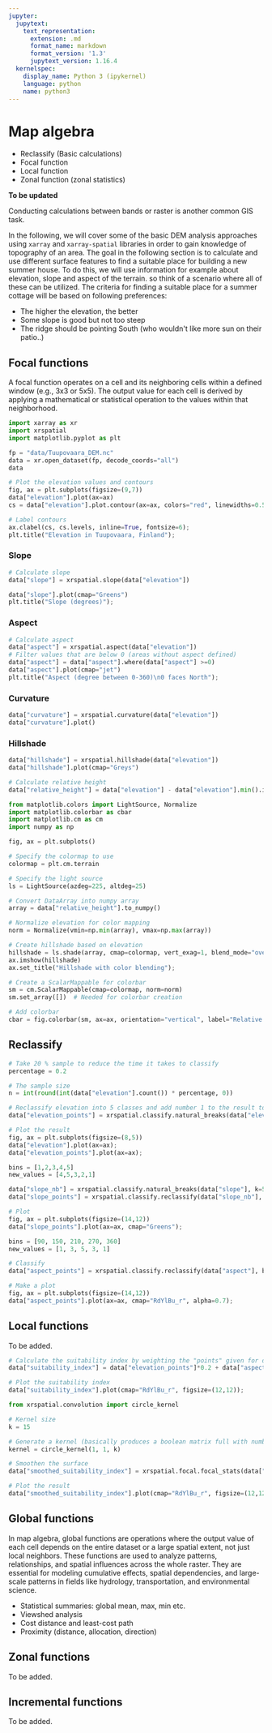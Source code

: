 ```yaml
---
jupyter:
  jupytext:
    text_representation:
      extension: .md
      format_name: markdown
      format_version: '1.3'
      jupytext_version: 1.16.4
  kernelspec:
    display_name: Python 3 (ipykernel)
    language: python
    name: python3
---
```


<!-- #region -->
# Map algebra

- Reclassify (Basic calculations)
- Focal function
- Local function
- Zonal function (zonal statistics)

**To be updated**

Conducting calculations between bands or raster is another common GIS task. 


In the following, we will cover some of the basic DEM analysis approaches using `xarray` and `xarray-spatial` libraries in order to gain knowledge of topography of an area. The goal in the following section is to calculate and use different surface features to find a suitable place for building a new summer house. To do this, we will use information for example about elevation, slope and aspect of the terrain. so think of a scenario where all of these can be utilized. The criteria for finding a suitable place for a summer cottage will be based on following preferences:

- The higher the elevation, the better
- Some slope is good but not too steep
- The ridge should be pointing South (who wouldn't like more sun on their patio..)
<!-- #endregion -->

## Focal functions

A focal function operates on a cell and its neighboring cells within a defined window (e.g., 3x3 or 5x5). The output value for each cell is derived by applying a mathematical or statistical operation to the values within that neighborhood.


```python
import xarray as xr
import xrspatial
import matplotlib.pyplot as plt

fp = "data/Tuupovaara_DEM.nc"
data = xr.open_dataset(fp, decode_coords="all")
data
```

```python
# Plot the elevation values and contours
fig, ax = plt.subplots(figsize=(9,7))
data["elevation"].plot(ax=ax)
cs = data["elevation"].plot.contour(ax=ax, colors="red", linewidths=0.5)

# Label contours
ax.clabel(cs, cs.levels, inline=True, fontsize=6);
plt.title("Elevation in Tuupovaara, Finland");
```

### Slope

```python
# Calculate slope 
data["slope"] = xrspatial.slope(data["elevation"])
```

```python
data["slope"].plot(cmap="Greens")
plt.title("Slope (degrees)");
```

### Aspect

```python
# Calculate aspect
data["aspect"] = xrspatial.aspect(data["elevation"])
# Filter values that are below 0 (areas without aspect defined)
data["aspect"] = data["aspect"].where(data["aspect"] >=0)
data["aspect"].plot(cmap="jet")
plt.title("Aspect (degree between 0-360)\n0 faces North");
```

### Curvature

```python
data["curvature"] = xrspatial.curvature(data["elevation"])
data["curvature"].plot()
```

### Hillshade

```python
data["hillshade"] = xrspatial.hillshade(data["elevation"])
data["hillshade"].plot(cmap="Greys")
```

```python
# Calculate relative height
data["relative_height"] = data["elevation"] - data["elevation"].min().item()
```

```python
from matplotlib.colors import LightSource, Normalize
import matplotlib.colorbar as cbar
import matplotlib.cm as cm
import numpy as np

fig, ax = plt.subplots()

# Specify the colormap to use
colormap = plt.cm.terrain

# Specify the light source
ls = LightSource(azdeg=225, altdeg=25)

# Convert DataArray into numpy array
array = data["relative_height"].to_numpy()

# Normalize elevation for color mapping
norm = Normalize(vmin=np.min(array), vmax=np.max(array))

# Create hillshade based on elevation
hillshade = ls.shade(array, cmap=colormap, vert_exag=1, blend_mode="overlay")
ax.imshow(hillshade)
ax.set_title("Hillshade with color blending");

# Create a ScalarMappable for colorbar
sm = cm.ScalarMappable(cmap=colormap, norm=norm)
sm.set_array([])  # Needed for colorbar creation

# Add colorbar
cbar = fig.colorbar(sm, ax=ax, orientation="vertical", label="Relative Height (m)")
```





## Reclassify


```python
# Take 20 % sample to reduce the time it takes to classify
percentage = 0.2

# The sample size
n = int(round(int(data["elevation"].count()) * percentage, 0))

# Reclassify elevation into 5 classes and add number 1 to the result to make the scale from 1-5
data["elevation_points"] = xrspatial.classify.natural_breaks(data["elevation"], k=5, num_sample=n) + 1

# Plot the result
fig, ax = plt.subplots(figsize=(8,5))
data["elevation"].plot(ax=ax);
data["elevation_points"].plot(ax=ax);
```

```python
bins = [1,2,3,4,5]
new_values = [4,5,3,2,1]

data["slope_nb"] = xrspatial.classify.natural_breaks(data["slope"], k=5, num_sample=n) + 1
data["slope_points"] = xrspatial.classify.reclassify(data["slope_nb"], bins=bins, new_values=new_values)

# Plot
fig, ax = plt.subplots(figsize=(14,12))
data["slope_points"].plot(ax=ax, cmap="Greens");
```

```python
bins = [90, 150, 210, 270, 360]
new_values = [1, 3, 5, 3, 1]

# Classify
data["aspect_points"] = xrspatial.classify.reclassify(data["aspect"], bins=bins, new_values=new_values) 

# Make a plot
fig, ax = plt.subplots(figsize=(14,12))
data["aspect_points"].plot(ax=ax, cmap="RdYlBu_r", alpha=0.7);
```

## Local functions

To be added. 

```python
# Calculate the suitability index by weighting the "points" given for different layers
data["suitability_index"] = data["elevation_points"]*0.2 + data["aspect_points"]*0.6 + data["slope_points"]*0.2

# Plot the suitability index
data["suitability_index"].plot(cmap="RdYlBu_r", figsize=(12,12));
```

```python
from xrspatial.convolution import circle_kernel

# Kernel size
k = 15

# Generate a kernel (basically produces a boolean matrix full with numbers 1 and 0)
kernel = circle_kernel(1, 1, k)

# Smoothen the surface
data["smoothed_suitability_index"] = xrspatial.focal.focal_stats(data["suitability_index"], kernel, stats_funcs=["mean"])

# Plot the result
data["smoothed_suitability_index"].plot(cmap="RdYlBu_r", figsize=(12,12));
```

## Global functions

In map algebra, global functions are operations where the output value of each cell depends on the entire dataset or a large spatial extent, not just local neighbors. These functions are used to analyze patterns, relationships, and spatial influences across the whole raster. They are essential for modeling cumulative effects, spatial dependencies, and large-scale patterns in fields like hydrology, transportation, and environmental science.

- Statistical summaries: global mean, max, min etc.
- Viewshed analysis
- Cost distance and least-cost path
- Proximity (distance, allocation, direction)


## Zonal functions

To be added. 


## Incremental functions

To be added. 
